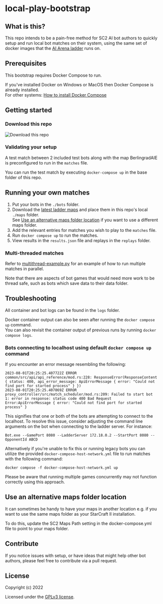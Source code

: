 # local-play-bootstrap

## What is this?
This repo intends to be a pain-free method for SC2 AI bot authors to quickly setup and run local bot matches on their system, using the same set of docker images that the [AI Arena ladder](https://aiarena.net) runs on.

## Prerequisites

This bootstrap requires Docker Compose to run.  


If you've installed Docker on Windows or MacOS then Docker Compose is already installed.  
For other systems: [How to install Docker Compose](https://docs.docker.com/compose/install/)

## Getting started

### Download this repo
![Download this repo](img/download.png)

### Validating your setup

A test match between 2 included test bots along with the map BerlingradAIE is preconfigured to run in the `matches` file.

You can run the test match by executing `docker-compose up` in the base folder of this repo.

## Running your own matches

1. Put your bots in the `./bots` folder.
2. Download the [latest ladder maps](https://aiarena.net//wiki/maps/#wiki-toc-current-map-pool) and place them in this repo's local `./maps` folder.  
   See [Use an alternative maps folder location](#use-an-alternative-maps-folder-location) if you want to use a different maps folder.
2. Add the relevant entries for matches you wish to play to the `matches` file.
3. Run `docker compose up` to run the matches.
4. View results in the `results.json` file and replays in the `replays` folder.

### Multi-threaded matches

Refer to [multithread-example.py](./multithread-example.py) for an example of how to run multiple matches in parallel.

Note that there are aspects of bot games that would need more work to be thread safe, 
such as bots which save data to their data folder.

## Troubleshooting
All container and bot logs can be found in the `logs` folder.

Docker container output can also be seen after running the `docker compose up` command.  
You can also revisit the container output of previous runs by running `docker compose logs`.

### Bots connecting to localhost using default `docker compose up` command
If you encounter an error message resembling the following:
```
2023-08-01T20:25:25.407722Z ERROR common/src/api/api_reference/mod.rs:228: ResponseError(ResponseContent { status: 400, api_error_message: ApiErrorMessage { error: "Could not find port for started process" } })
2023-08-01T20:25:25.407869Z ERROR proxy_controller/src/match_scheduler/mod.rs:209: Failed to start bot 1: error in response: status code 400 Bad Request
Error:ApiErrorMessage { error: "Could not find port for started process" }
```

This signifies that one or both of the bots are attempting to connect to the localhost. 
To resolve this issue, consider adjusting the command line arguments on the bot when 
connecting to the ladder server. 
For instance:

`Bot.exe --GamePort 8080 --LadderServer 172.18.0.2 --StartPort 8080 --OpponentId ABCD`

Alternatively if you're unable to fix this or running legacy bots you can utilize the 
provided `docker-compose-host-network.yml` file to run matches with the following command:

`docker compose -f docker-compose-host-network.yml up`

Please be aware that running multiple games concurrently may not function correctly using this approach.

## Use an alternative maps folder location
It can sometimes be handy to have your maps in another location e.g. if you want to use the same maps folder as your StarCraft II installation.  

To do this, update the SC2 Maps Path setting in the docker-compose.yml file to point to your maps folder.

## Contribute
If you notice issues with setup, or have ideas that might help other bot authors, please feel free to contribute via a pull request.

## License

Copyright (c) 2022

Licensed under the [GPLv3 license](LICENSE).
